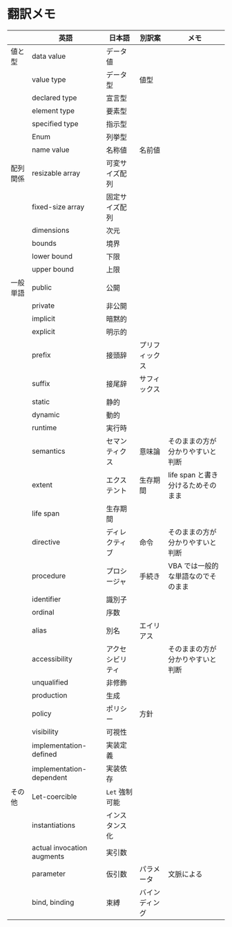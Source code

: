 # 翻訳メモ

|          | 英語                       | 日本語           | 別訳案         | メモ                               |
| -------- | -------------------------- | ---------------- | -------------- | ---------------------------------- |
| 値と型   | data value                 | データ値         |                |                                    |
|          | value type                 | データ型         | 値型           |                                    |
|          | declared type              | 宣言型           |                |                                    |
|          | element type               | 要素型           |                |                                    |
|          | specified type             | 指示型           |                |                                    |
|          | Enum                       | 列挙型           |                |                                    |
|          | name value                 | 名称値           | 名前値         |                                    |
| 配列関係 | resizable array            | 可変サイズ配列   |                |                                    |
|          | fixed-size array           | 固定サイズ配列   |                |                                    |
|          | dimensions                 | 次元             |                |                                    |
|          | bounds                     | 境界             |                |                                    |
|          | lower bound                | 下限             |                |                                    |
|          | upper bound                | 上限             |                |                                    |
| 一般単語 | public                     | 公開             |                |                                    |
|          | private                    | 非公開           |                |                                    |
|          | implicit                   | 暗黙的           |                |                                    |
|          | explicit                   | 明示的           |                |                                    |
|          | prefix                     | 接頭辞           | プリフィックス |                                    |
|          | suffix                     | 接尾辞           | サフィックス   |                                    |
|          | static                     | 静的             |                |                                    |
|          | dynamic                    | 動的             |                |                                    |
|          | runtime                    | 実行時           |                |                                    |
|          | semantics                  | セマンティクス   | 意味論         | そのままの方が分かりやすいと判断   |
|          | extent                     | エクステント     | 生存期間       | life span と書き分けるためそのまま |
|          | life span                  | 生存期間         |                |                                    |
|          | directive                  | ディレクティブ   | 命令           | そのままの方が分かりやすいと判断   |
|          | procedure                  | プロシージャ     | 手続き         | VBA では一般的な単語なのでそのまま |
|          | identifier                 | 識別子           |                |                                    |
|          | ordinal                    | 序数             |                |                                    |
|          | alias                      | 別名             | エイリアス     |                                    |
|          | accessibility              | アクセシビリティ |                | そのままの方が分かりやすいと判断   |
|          | unqualified                | 非修飾           |                |                                    |
|          | production                 | 生成             |                |                                    |
|          | policy                     | ポリシー         | 方針           |                                    |
|          | visibility                 | 可視性           |                |                                    |
|          | implementation-defined     | 実装定義         |                |                                    |
|          | implementation-dependent   | 実装依存         |                |                                    |
| その他   | Let-coercible              | `Let` 強制可能   |                |                                    |
|          | instantiations             | インスタンス化   |                |                                    |
|          | actual invocation augments | 実引数           |                |                                    |
|          | parameter                  | 仮引数           | パラメータ     | 文脈による                         |
|          | bind, binding              | 束縛             | バインディング |                                   |
